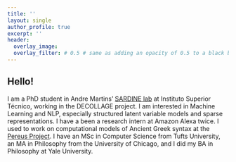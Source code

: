 ```yaml
---
title: ''
layout: single
author_profile: true
excerpt: ''
header:
  overlay_image: 
  overlay_filter: # 0.5 # same as adding an opacity of 0.5 to a black background
---
```


## Hello! 

I am a PhD student in Andre Martins’ [SARDINE lab](https://sardine-lab.github.io/) at Instituto Superior Técnico, working in the DECOLLAGE project. I am interested in Machine Learning and NLP, especially structured latent variable models and sparse representations. I have a been a research intern at Amazon Alexa twice. I used to work on computational models of Ancient Greek syntax at the [Pereus Project](http://www.perseus.tufts.edu/hopper/). I have an MSc in Computer Science from Tufts University, an MA in Philosophy from the University of Chicago, and I did my BA in Philosophy at Yale University.  



